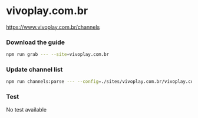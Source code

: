 # vivoplay.com.br

https://www.vivoplay.com.br/channels

### Download the guide

```sh
npm run grab --- --site=vivoplay.com.br
```

### Update channel list

```sh
npm run channels:parse --- --config=./sites/vivoplay.com.br/vivoplay.com.br.config.js --output=./sites/vivoplay.com.br/vivoplay.com.br.channels.xml
```

### Test

No test available